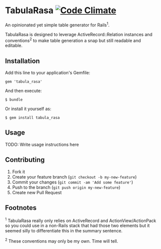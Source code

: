 # TabulaRasa [![Code Climate](https://codeclimate.com/github/rsl/tabula_rasa.png)](https://codeclimate.com/github/rsl/tabula_rasa)

An opinionated yet simple table generator for Rails<sup>1</sup>.

TabulaRasa is designed to leverage ActiveRecord::Relation instances and conventions<sup>2</sup> to make table generation a snap but still readable and editable.

## Installation

Add this line to your application's Gemfile:

    gem 'tabula_rasa'

And then execute:

    $ bundle

Or install it yourself as:

    $ gem install tabula_rasa

## Usage

TODO: Write usage instructions here

## Contributing

1. Fork it
2. Create your feature branch (`git checkout -b my-new-feature`)
3. Commit your changes (`git commit -am 'Add some feature'`)
4. Push to the branch (`git push origin my-new-feature`)
5. Create new Pull Request

## Footnotes

<sup>1</sup> TabulaRasa really only relies on ActiveRecord and ActionView/ActionPack so you could use in a non-Rails stack that had those two elements but it seemed silly to differentiate this in the summary sentence.

<sup>2</sup> These conventions may only be my own. Time will tell.
